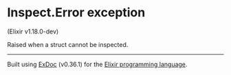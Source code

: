 # Inspect.Error exception
(Elixir v1.18.0-dev)

Raised when a struct cannot be inspected.




---
Built using [ExDoc](https://github.com/elixir-lang/ex_doc "ExDoc") (v0.36.1) for the [Elixir programming language](href="https://elixir-lang.org" "Elixir").
